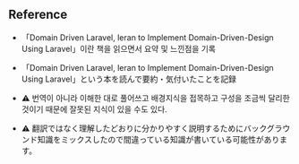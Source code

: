 ## Reference
- 「Domain Driven Laravel, leran to Implement Domain-Driven-Design Using Laravel」이란 책을 읽으면서 요약 및 느낀점을 기록
- 「Domain Driven Laravel, leran to Implement Domain-Driven-Design Using Laravel」という本を読んで要約・気付いたことを記録

- ⚠️ 번역이 아니라 이해한 대로 풀어쓰고 배경지식을 접목하고 구성을 조금씩 달리한 것이기 때문에 잘못된 지식이 있을 수도 있다.
- ⚠️ 翻訳ではなく理解したどおりに分かりやすく説明するためにバックグラウンド知識をミックスしたので間違っている知識が書いている可能性があります。
